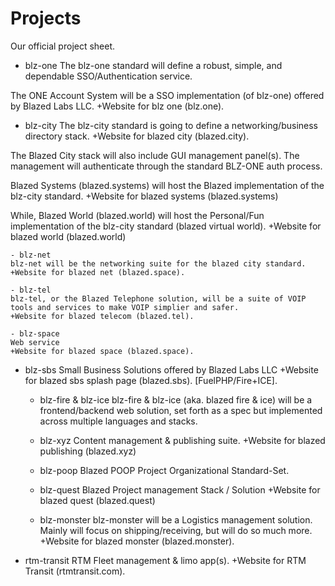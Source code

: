 # Projects
Our official project sheet.

- blz-one
The blz-one standard will define a robust, simple, and dependable SSO/Authentication service.

The ONE Account System will be a SSO implementation (of blz-one) offered by Blazed Labs LLC.
+Website for blz one (blz.one).

- blz-city
The blz-city standard is going to define a networking/business directory stack.
+Website for blazed city (blazed.city).

The Blazed City stack will also include GUI management panel(s).
The management will authenticate through the standard BLZ-ONE auth process.

Blazed Systems (blazed.systems) will host the Blazed implementation of the blz-city standard.
+Website for blazed systems (blazed.systems)

While, Blazed World (blazed.world) will host the Personal/Fun implementation of the blz-city standard (blazed virtual world).
+Website for blazed world (blazed.world)

    - blz-net
    blz-net will be the networking suite for the blazed city standard.
    +Website for blazed net (blazed.space).

    - blz-tel
    blz-tel, or the Blazed Telephone solution, will be a suite of VOIP tools and services to make VOIP simplier and safer.
    +Website for blazed telecom (blazed.tel).

    - blz-space
    Web service
    +Website for blazed space (blazed.space).

- blz-sbs
Small Business Solutions offered by Blazed Labs LLC
+Website for blazed sbs splash page (blazed.sbs). [FuelPHP/Fire+ICE].

  - blz-fire & blz-ice
  blz-fire & blz-ice (aka. blazed fire & ice) will be a frontend/backend web solution, set forth as a spec but implemented across multiple languages and stacks.

  - blz-xyz
  Content management & publishing suite.
  +Website for blazed publishing (blazed.xyz)

  - blz-poop
  Blazed POOP Project Organizational Standard-Set.

  - blz-quest
  Blazed Project management Stack / Solution
  +Website for blazed quest (blazed.quest)

  - blz-monster
  blz-monster will be a Logistics management solution. Mainly will focus on shipping/receiving, but will do so much more.
  +Website for blazed monster (blazed.monster).


- rtm-transit
RTM Fleet management & limo app(s).
+Website for RTM Transit (rtmtransit.com).







